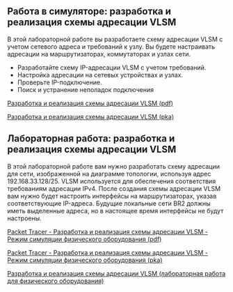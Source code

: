 <!-- verified: agorbachev 03.05.2022 -->

<!-- 11.10.1 -->
## Работа в симуляторе: разработка и реализация схемы адресации VLSM

В этой лабораторной работе вы разработаете схему адресации VLSM с учетом сетевого адреса и требований к узлу. Вы будете настраивать адресации на маршрутизаторах, коммутаторах и узлах сети.

* Разработайте схему IP-адресации VLSM с учетом требований.
* Настройка адресации на сетевых устройствах и узлах.
* Проверьте IP-подключение.
* Поиск и устранение неполадок подключения

[Разработка и реализация схемы адресации VLSM (pdf)](./assets/11.10.1-packet-tracer---design-and-implement-a-vlsm-addressing-scheme.pdf)

[Разработка и реализация схемы адресации VLSM (pka)](./assets/11.10.1-packet-tracer---design-and-implement-a-vlsm-addressing-scheme.pka)

<!-- 11.10.2 -->
## Лабораторная работа: разработка и реализация схемы адресации VLSM

В этой лабораторной работе вам нужно разработать схему адресации для сети, изображенной на диаграмме топологии, используя адрес 192.168.33.128/25. VLSM используется для обеспечения соответствия требованиям адресации IPv4. После создания схемы адресации VLSM вам нужно будет настроить интерфейсы на маршрутизаторах, указав соответствующие IP-адреса. Будущие локальные сети BR2 должны иметь выделенные адреса, но в настоящее время интерфейсы не будут настроены.  

[Packet Tracer - Разработка и реализация схемы адресации VLSM - Режим симуляции физического оборудования (pdf)](./assets/11.10.2-packet-tracer---design-and-implement-a-vlsm-addressing-scheme---physical-mode.pdf)

[Packet Tracer - Разработка и реализация схемы адресации VLSM - Режим симуляции физического оборудования (pka)](./assets/11.10.2-packet-tracer---design-and-implement-a-vlsm-addressing-scheme---physical-mode.pka)

 

[Разработка и реализация схемы адресации VLSM (лабораторная работа для физического оборудования)](./assets/11.10.2-lab---design-and-implement-a-vlsm-addressing-scheme.pdf)
